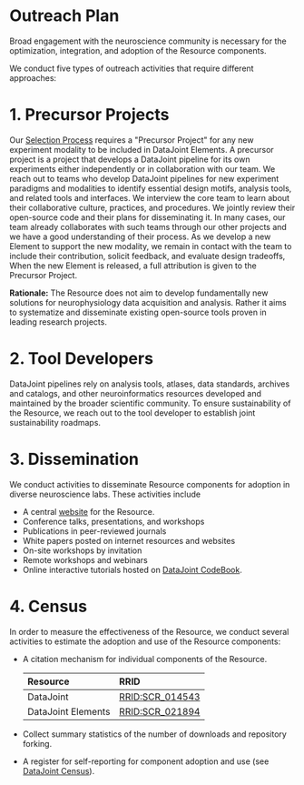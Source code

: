 # Outreach Plan

Broad engagement with the neuroscience community is necessary for the optimization, integration, and adoption of the Resource components.

We conduct five types of outreach activities that require different approaches:

# 1. Precursor Projects

Our [Selection Process](/elements/management/selection) requires a "Precursor Project" for any new experiment modality to be included in DataJoint Elements.
A precursor project is a project that develops a DataJoint pipeline for its own experiments either independently or in collaboration with our team.
We reach out to teams who develop DataJoint pipelines for new experiment paradigms and modalities to identify essential design motifs, analysis tools, and related tools and interfaces.
We interview the core team to learn about their collaborative culture, practices, and procedures.
We jointly review their open-source code and their plans for disseminating it.
In many cases, our team already collaborates with such teams through our other projects and we have a good understanding of their process.
As we develop a new Element to support the new modality, we remain in contact with the team to include their contribution, solicit feedback, and evaluate design tradeoffs,  
When the new Element is released, a full attribution is given to the Precursor Project.

**Rationale:** The Resource does not aim to develop fundamentally new solutions for neurophysiology data acquisition and analysis. Rather it aims to systematize and disseminate existing open-source tools proven in leading research projects.

# 2. Tool Developers

DataJoint pipelines rely on analysis tools, atlases, data standards, archives and catalogs, and other neuroinformatics resources developed and maintained by the broader scientific community.
To ensure sustainability of the Resource, we reach out to the tool developer to establish joint sustainability roadmaps.

# 3. Dissemination

We conduct activities to disseminate Resource components for adoption in diverse neuroscience labs. These activities include

- A central [website](https://datajoint.com/docs/elements/) for the Resource.
- Conference talks, presentations, and workshops
- Publications in peer-reviewed journals
- White papers posted on internet resources and websites
- On-site workshops by invitation
- Remote workshops and webinars
- Online interactive tutorials hosted on [DataJoint CodeBook](https://codebook.datajoint.io).

# 4. Census

In order to measure the effectiveness of the Resource, we conduct several activities to estimate the adoption and use of the Resource components:

- A citation mechanism for individual components of the Resource.

     | Resource | RRID |
     |:---------|:-----|
     | DataJoint | [RRID:SCR_014543](https://scicrunch.org/resolver/SCR_014543) |
     | DataJoint Elements | [RRID:SCR_021894](https://scicrunch.org/resolver/SCR_021894) |

- Collect summary statistics of the number of downloads and repository forking.

- A register for self-reporting for component adoption and use (see [DataJoint Census](https://community.datajoint.io)).
